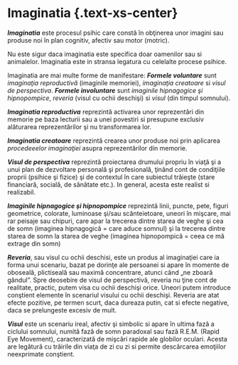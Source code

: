 # **Imaginatia** {.text-xs-center}
_**Imaginatia**_ este procesul psihic care constă în obţinerea unor imagini sau produse noi în plan cognitiv, afectiv sau motor (motric).

Nu este sigur daca imaginatia este specifica doar oamenilor sau si animalelor. Imaginatia este in stransa legatura cu celelalte procese psihice.

Imaginatia are mai multe forme de manifestare: **_Formele voluntare_** sunt _imaginaţia reproductivă_ (imaginile memoriei), _imaginaţia creatoare_ si _visul de perspectiva_. **_Formele involuntare_** sunt _imaginile hipnagogice şi hipnopompice_, _reveria_ (visul cu ochii deschişi) si _visul_ (din timpul somnului).

_**Imaginatia reproductiva**_ reprezintă activarea unor reprezentări din memorie pe baza lecturii sau a unei povestiri si presupune exclusiv alăturarea reprezentărilor şi nu transformarea lor.

**_Imaginatia creatoare_** reprezintă crearea unor produse noi prin aplicarea _procedeeelor imaginaţiei_ asupra reprezentărilor din memorie.

**_Visul de perspectiva_** reprezintă proiectarea drumului propriu în viaţă şi a unui plan de dezvoltare personală şi profesională, ţinând cont de condiţiile proprii (psihice şi fizice) şi de contextul în care subiectul trăieşte (stare financiară, socială, de sănătate etc.). In general, acesta este realist si realizabil.

**_Imaginile hipnagogice şi hipnopompice_** reprezintă linii, puncte, pete, figuri geometrice, colorate, luminoase şi/sau scânteietoare, uneori în mişcare, mai rar peisaje sau chipuri, care apar la trecerea dintre starea de veghe şi cea de somn (imaginea hipnagogică = care aduce somnul) şi la trecerea dintre starea de somn la starea de veghe (imaginea hipnopompică = ceea ce mă extrage din somn)

**_Reveria_**, sau visul cu ochii deschisi, este un produs al imaginaţiei care ia forma unui scenariu, bazat pe dorinţe ale persoanei si apare în momente de oboseală, plictiseală sau maximă concentrare, atunci când „ne zboară gândul”. Spre deosebire de visul de perspectivă, reveria nu ţine cont de realitate, practic, putem visa cu ochii deschişi orice. Uneori putem introduce conştient elemente în scenariul visului cu ochii deschişi. Reveria are atat efecte pozitive, pe termen scurt, daca dureaza putin, cat si efecte negative, daca se prelungeste excesiv de mult.

**_Visul_** este un scenariu ireal, afectiv şi simbolic si apare în ultima fază a ciclului somnului, numită fază de somn paradoxal sau fază R.E.M. (Rapid Eye Movement), caracterizată de mişcări rapide ale globilor oculari. Acesta are legătură cu trăirile din viaţa de zi cu zi si permite descărcarea emoţiilor neexprimate conştient.




